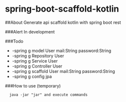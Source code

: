 # spring-boot-scaffold-kotlin

##About
Generate api scaffold kotlin with spring boot rest


###Alert
In development
        
        

###Todo

* -spring g model User mail:String password:String
* -spring g Repository User 
* -spring g Service User
* -spring g Controller User
* -spring g scaffold User mail:String password:String
* -spring g config jpa


###How to use (temporary)

      java -jar "jar" and execute commands



